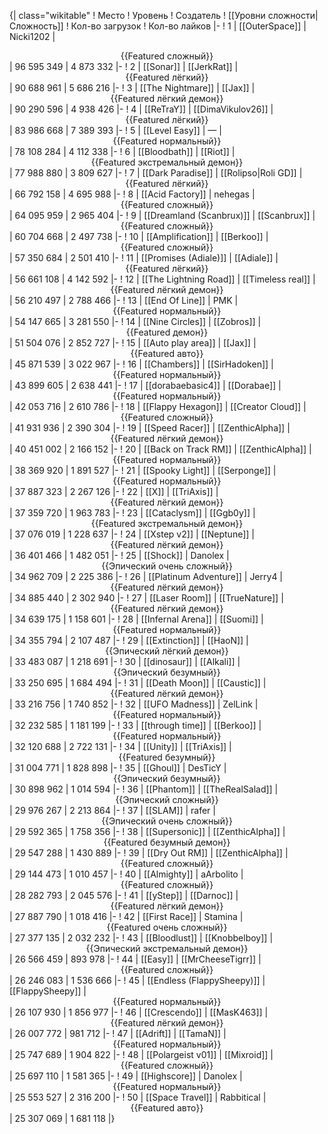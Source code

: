 {| class="wikitable"
! Место
! Уровень
! Создатель
! [[Уровни сложности|Сложность]]
! Кол-во загрузок
! Кол-во лайков
|-
! 1
| [[OuterSpace]]
| Nicki1202
| <center>{{Featured сложный}}</center>
| 96 595 349
| 4 873 332
|-
! 2
| [[Sonar]]
| [[JerkRat]]
| <center>{{Featured лёгкий}}</center>
| 90 688 961
| 5 686 216
|-
! 3
| [[The Nightmare]]
| [[Jax]]
| <center>{{Featured лёгкий демон}}</center>
| 90 290 596
| 4 938 426
|-
! 4
| [[ReTraY]]
| [[DimaVikulov26]]
| <center>{{Featured лёгкий}}</center>
| 83 986 668
| 7 389 393
|-
! 5
| [[Level Easy]]
| —
| <center>{{Featured нормальный}}</center>
| 78 108 284
| 4 112 338
|-
! 6
| [[Bloodbath]]
| [[Riot]]
| <center>{{Featured экстремальный демон}}</center>
| 77 988 880
| 3 809 627
|-
! 7
| [[Dark Paradise]]
| [[Rolipso|Roli GD]]
| <center>{{Featured лёгкий}}</center>
| 66 792 158
| 4 695 988
|-
! 8
| [[Acid Factory]]
| nehegas
| <center>{{Featured сложный}}</center>
| 64 095 959
| 2 965 404
|-
! 9
| [[Dreamland (Scanbrux)]]
| [[Scanbrux]]
| <center>{{Featured сложный}}</center>
| 60 704 668
| 2 497 738
|-
! 10
| [[Amplification]]
| [[Berkoo]]
| <center>{{Featured сложный}}</center>
| 57 350 684
| 2 501 410
|-
! 11
| [[Promises (Adiale)]]
| [[Adiale]]
| <center>{{Featured лёгкий}}</center>
| 56 661 108
| 4 142 592
|-
! 12
| [[The Lightning Road]]
| [[Timeless real]]
| <center>{{Featured лёгкий демон}}</center>
| 56 210 497
| 2 788 466
|-
! 13
| [[End Of Line]]
| PMK
| <center>{{Featured нормальный}}</center>
| 54 147 665
| 3 281 550
|-
! 14
| [[Nine Circles]]
| [[Zobros]]
| <center>{{Featured демон}}</center>
| 51 504 076
| 2 852 727
|-
! 15
| [[Auto play area]]
| [[Jax]]
| <center>{{Featured авто}}</center>
| 45 871 539
| 3 022 967
|-
! 16
| [[Chambers]]
| [[SirHadoken]]
| <center>{{Featured нормальный}}</center>
| 43 899 605
| 2 638 441
|-
! 17
| [[dorabaebasic4]]
| [[Dorabae]]
| <center>{{Featured нормальный}}</center>
| 42 053 716
| 2 610 786
|-
! 18
| [[Flappy Hexagon]]
| [[Creator Cloud]]
| <center>{{Featured сложный}}</center>
| 41 931 936
| 2 390 304
|-
! 19
| [[Speed Racer]]
| [[ZenthicAlpha]]
| <center>{{Featured лёгкий демон}}</center>
| 40 451 002
| 2 166 152
|-
! 20
| [[Back on Track RM]]
| [[ZenthicAlpha]]
| <center>{{Featured нормальный}}</center>
| 38 369 920
| 1 891 527
|-
! 21
| [[Spooky Light]]
| [[Serponge]]
| <center>{{Featured нормальный}}</center>
| 37 887 323
| 2 267 126
|-
! 22
| [[X]]
| [[TriAxis]]
| <center>{{Featured лёгкий демон}}</center>
| 37 359 720
| 1 963 783
|-
! 23
| [[Cataclysm]]
| [[Ggb0y]]
| <center>{{Featured экстремальный демон}}</center>
| 37 076 019
| 1 228 637
|-
! 24
| [[Xstep v2]]
| [[Neptune]]
| <center>{{Featured лёгкий демон}}</center>
| 36 401 466
| 1 482 051
|-
! 25
| [[Shock]]
| Danolex
| <center>{{Эпический очень сложный}}</center>
| 34 962 709
| 2 225 386
|-
! 26
| [[Platinum Adventure]]
| Jerry4
| <center>{{Featured лёгкий демон}}</center>
| 34 885 440
| 2 302 940
|-
! 27
| [[Laser Room]]
| [[TrueNature]]
| <center>{{Featured лёгкий демон}}</center>
| 34 639 175
| 1 158 601
|-
! 28
| [[Infernal Arena]]
| [[Suomi]]
| <center>{{Featured нормальный}}</center>
| 34 355 794
| 2 107 487
|-
! 29
| [[Extinction]]
| [[HaoN]]
| <center>{{Эпический лёгкий демон}}</center>
| 33 483 087
| 1 218 691
|-
! 30
| [[dinosaur]]
| [[Alkali]]
| <center>{{Эпический безумный}}</center>
| 33 250 695
| 1 684 494
|-
! 31
| [[Death Moon]]
| [[Caustic]]
| <center>{{Featured лёгкий демон}}</center>
| 33 216 756
| 1 740 852
|-
! 32
| [[UFO Madness]]
| ZelLink
| <center>{{Featured нормальный}}</center>
| 32 232 585
| 1 181 199
|-
! 33
| [[through time]]
| [[Berkoo]]
| <center>{{Featured нормальный}}</center>
| 32 120 688
| 2 722 131
|-
! 34
| [[Unity]]
| [[TriAxis]]
| <center>{{Featured безумный}}</center>
| 31 004 771
| 1 828 898
|-
! 35
| [[Ghoul]]
| DesTicY
| <center>{{Эпический безумный}}</center>
| 30 898 962
| 1 014 594
|-
! 36
| [[Phantom]]
| [[TheRealSalad]]
| <center>{{Эпический сложный}}</center>
| 29 976 267
| 2 213 864
|-
! 37
| [[SLAM]]
| rafer
| <center>{{Эпический очень сложный}}</center>
| 29 592 365
| 1 758 356
|-
! 38
| [[Supersonic]]
| [[ZenthicAlpha]]
| <center>{{Featured безумный демон}}</center>
| 29 547 288
| 1 430 889
|-
! 39
| [[Dry Out RM]]
| [[ZenthicAlpha]]
| <center>{{Featured сложный}}</center>
| 29 144 473
| 1 010 457
|-
! 40
| [[Almighty]]
| aArbolito
| <center>{{Featured сложный}}</center>
| 28 282 793
| 2 045 576
|-
! 41
| [[yStep]]
| [[Darnoc]]
| <center>{{Featured лёгкий демон}}</center>
| 27 887 790
| 1 018 416
|-
! 42
| [[First Race]]
| Stamina
| <center>{{Featured очень сложный}}</center>
| 27 377 135
| 2 032 232
|-
! 43
| [[Bloodlust]]
| [[Knobbelboy]]
| <center>{{Эпический экстремальный демон}}</center>
| 26 566 459
| 893 978
|-
! 44
| [[Easy]]
| [[MrCheeseTigrr]]
| <center>{{Featured сложный}}</center>
| 26 246 083
| 1 536 666
|-
! 45
| [[Endless (FlappySheepy)]]
| [[FlappySheepy]]
| <center>{{Featured нормальный}}</center>
| 26 107 930
| 1 856 977
|-
! 46
| [[Crescendo]]
| [[MasK463]]
| <center>{{Featured лёгкий демон}}</center>
| 26 007 772
| 981 712
|-
! 47
| [[Adrift]]
| [[TamaN]]
| <center>{{Featured нормальный}}</center>
| 25 747 689
| 1 904 822
|-
! 48
| [[Polargeist v01]]
| [[Mixroid]]
| <center>{{Featured сложный}}</center>
| 25 697 110
| 1 581 365
|-
! 49
| [[Highscore]]
| Danolex
| <center>{{Featured нормальный}}</center>
| 25 553 527
| 2 316 200
|-
! 50
| [[Space Travel]]
| Rabbitical
| <center>{{Featured авто}}</center>
| 25 307 069
| 1 681 118
|}